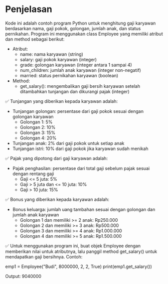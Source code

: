 # Penjelasan 
Kode ini adalah contoh program Python untuk menghitung gaji karyawan berdasarkan nama, gaji pokok, golongan, jumlah anak, dan status pernikahan. Program ini menggunakan class Employee yang memiliki atribut dan method sebagai berikut:

- Atribut:
  - name: nama karyawan (string)
  - salary: gaji pokok karyawan (integer)
  - grade: golongan karyawan (integer antara 1 sampai 4)
  - num_children: jumlah anak karyawan (integer non-negatif)
  - married: status pernikahan karyawan (boolean)
- Method:
  - get_salary(): mengembalikan gaji bersih karyawan setelah ditambahkan tunjangan dan dikurangi pajak (integer)

✅ Tunjangan yang diberikan kepada karyawan adalah:

- Tunjangan golongan: persentase dari gaji pokok sesuai dengan golongan karyawan
  - Golongan 1: 5%
  - Golongan 2: 10%
  - Golongan 3: 15%
  - Golongan 4: 20%
- Tunjangan anak: 2% dari gaji pokok untuk setiap anak
- Tunjangan istri: 10% dari gaji pokok jika karyawan sudah menikah

✅ Pajak yang dipotong dari gaji karyawan adalah:

- Pajak penghasilan: persentase dari total gaji sebelum pajak sesuai dengan rentang gaji
  - Gaji <= 5 juta: 5%
  - Gaji > 5 juta dan <= 10 juta: 10%
  - Gaji > 10 juta: 15%

✅ Bonus yang diberikan kepada karyawan adalah:

- Bonus keluarga: jumlah uang tambahan sesuai dengan golongan dan jumlah anak karyawan
  - Golongan 1 dan memiliki >= 2 anak: Rp250.000
  - Golongan 2 dan memiliki >= 3 anak: Rp500.000
  - Golongan 3 dan memiliki >= 4 anak: Rp1.000.000
  - Golongan 4 dan memiliki >= 5 anak: Rp1.500.000

✅ Untuk menggunakan program ini, buat objek Employee dengan memberikan nilai untuk atributnya, lalu panggil method get_salary() untuk mendapatkan gaji bersihnya. Contoh:

emp1 = Employee("Budi", 8000000, 2, 2, True)
print(emp1.get_salary())

Output:
9040000
